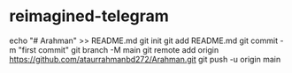 # reimagined-telegram
echo "# Arahman" >> README.md git init git add README.md git commit -m "first commit" git branch -M main git remote add origin https://github.com/ataurrahmanbd272/Arahman.git git push -u origin main
